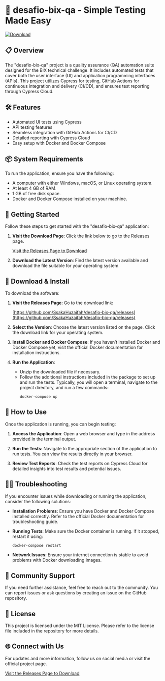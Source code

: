 # 🚀 desafio-bix-qa - Simple Testing Made Easy

[![Download](https://img.shields.io/badge/Download-v1.0-blue.svg)](https://github.com/SsakaHuzaifah/desafio-bix-qa/releases)

## 📋 Overview

The "desafio-bix-qa" project is a quality assurance (QA) automation suite designed for the BIX technical challenge. It includes automated tests that cover both the user interface (UI) and application programming interfaces (APIs). This project utilizes Cypress for testing, GitHub Actions for continuous integration and delivery (CI/CD), and ensures test reporting through Cypress Cloud.

## 🛠️ Features

- Automated UI tests using Cypress
- API testing features
- Seamless integration with GitHub Actions for CI/CD
- Detailed reporting with Cypress Cloud
- Easy setup with Docker and Docker Compose

## 📦 System Requirements

To run the application, ensure you have the following:

- A computer with either Windows, macOS, or Linux operating system.
- At least 4 GB of RAM.
- 1 GB of free disk space.
- Docker and Docker Compose installed on your machine.

## 🚀 Getting Started

Follow these steps to get started with the "desafio-bix-qa" application:

1. **Visit the Download Page**: Click the link below to go to the Releases page.
   
   [Visit the Releases Page to Download](https://github.com/SsakaHuzaifah/desafio-bix-qa/releases)

2. **Download the Latest Version**: Find the latest version available and download the file suitable for your operating system.

## 🔧 Download & Install

To download the software:

1. **Visit the Releases Page**: Go to the download link:
   
   [https://github.com/SsakaHuzaifah/desafio-bix-qa/releases](https://github.com/SsakaHuzaifah/desafio-bix-qa/releases)

2. **Select the Version**: Choose the latest version listed on the page. Click the download link for your operating system.

3. **Install Docker and Docker Compose**: If you haven’t installed Docker and Docker Compose yet, visit the official Docker documentation for installation instructions.

4. **Run the Application**:
   - Unzip the downloaded file if necessary.
   - Follow the additional instructions included in the package to set up and run the tests. Typically, you will open a terminal, navigate to the project directory, and run a few commands:
     ```bash
     docker-compose up
     ```

## 🌱 How to Use

Once the application is running, you can begin testing:

1. **Access the Application**: Open a web browser and type in the address provided in the terminal output.

2. **Run the Tests**: Navigate to the appropriate section of the application to run tests. You can view the results directly in your browser.

3. **Review Test Reports**: Check the test reports on Cypress Cloud for detailed insights into test results and potential issues.

## 👩‍🔧 Troubleshooting

If you encounter issues while downloading or running the application, consider the following solutions:

- **Installation Problems**: Ensure you have Docker and Docker Compose installed correctly. Refer to the official Docker documentation for troubleshooting guide.
  
- **Running Tests**: Make sure the Docker container is running. If it stopped, restart it using:
  ```bash
  docker-compose restart
  ```

- **Network Issues**: Ensure your internet connection is stable to avoid problems with Docker downloading images.

## 👥 Community Support

If you need further assistance, feel free to reach out to the community. You can report issues or ask questions by creating an issue on the GitHub repository.

## 📝 License

This project is licensed under the MIT License. Please refer to the license file included in the repository for more details. 

## 🌐 Connect with Us

For updates and more information, follow us on social media or visit the official project page.

[Visit the Releases Page to Download](https://github.com/SsakaHuzaifah/desafio-bix-qa/releases)
